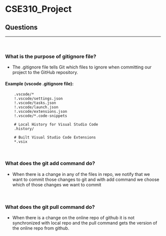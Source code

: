 # CSE310_Project

## Questions

---

<br/>

### What is the purpose of gitignore file?

- The .gitignore file tells Git which files to ignore when committing our project to the GitHub repository.

#### Example (vscode .gitignore file):

```
    .vscode/*
    !.vscode/settings.json
    !.vscode/tasks.json
    !.vscode/launch.json
    !.vscode/extensions.json
    !.vscode/*.code-snippets

    # Local History for Visual Studio Code
    .history/

    # Built Visual Studio Code Extensions
    *.vsix
```
<br/>

###  What does the git add command do?

- When there is a change in any of the files in repo, we notify that we want to commit those changes to git and with add command we choose which of those changes we want to commit

<br/>

###  What does the git pull command do?

- When there is a change on the online repo of github it is not synchronized with local repo and the pull command gets the version of the online repo from github.


